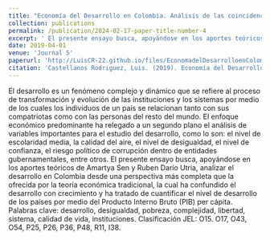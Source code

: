 ```yaml
---
title: "Economía del Desarrollo en Colombia. Análisis de las coincidencias entre el paradigma propuesto por Rubén D. Utria y el enfoque de Amartya sen en las instituciones y libertades instrumentales"
collection: publications
permalink: /publication/2024-02-17-paper-title-number-4
excerpt: ' El presente ensayo busca, apoyándose en los aportes teóricos de Amartya Sen y Ruben Darío Utria, analizar el desarrollo en Colombia desde una perspectiva más completa que la ofrecida por la teoría económica tradicional, la cual ha confundido el desarrollo con crecimiento y ha tratado de cuantificar el nivel de desarrollo de los países por medio del Producto Interno Bruto (PIB) per cápita.'
date: 2019-04-01
venue: 'Journal 5'
paperurl: 'http://LuisCR-22.github.io/files/EconomadelDesarrolloenColombia.Econografos-EE-135.pdf'
citation: 'Castellanos Rodriguez, Luis. (2019). Economía del Desarrollo en Colombia. Análisis de las coincidencias entre el paradigma propuesto por Rubén D. Utria y el enfoque de Amartya sen en las instituciones y libertades instrumentales. N° 135. '
---
```


 El desarrollo es un fenómeno complejo y dinámico que se refiere al proceso de transformación y evolución de las instituciones y los sistemas por medio de los cuales los individuos de un país se relacionan tanto con sus compatriotas como con las personas del resto del mundo. El enfoque económico predominante ha relegado a un segundo plano el análisis de variables importantes para el estudio del desarrollo, como lo son: el nivel de escolaridad media, la calidad del aire, el nivel de desigualdad, el nivel de confianza, el riesgo político de corrupción dentro de entidades gubernamentales, entre otros. El presente ensayo busca, apoyándose en los aportes teóricos de Amartya Sen y Ruben Darío Utria, analizar el desarrollo en Colombia desde una perspectiva más completa que la ofrecida por la teoría económica tradicional, la cual ha confundido el desarrollo con crecimiento y ha tratado de cuantificar el nivel de desarrollo de los países por medio del Producto Interno Bruto (PIB) per cápita. Palabras clave: desarrollo, desigualdad, pobreza, complejidad, libertad, sistema, calidad de vida, instituciones. Clasificación JEL: O15. O17, O43, O54, P25, P26, P36, P48, R11, I38.